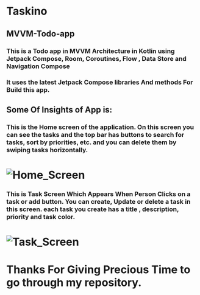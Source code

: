 # Taskino
## MVVM-Todo-app
### This is a Todo app in MVVM Architecture in Kotlin using Jetpack Compose, Room, Coroutines, Flow , Data Store and Navigation Compose

### It uses the latest Jetpack Compose libraries And methods For Build this app.

## Some Of Insights of App is:

### This is the Home screen of the application. On this screen you can see the tasks and the top bar has buttons to search for tasks, sort by priorities, etc. and you can delete them by swiping tasks horizontally.

# ![Home_Screen](https://github.com/codroid-ir/Taskino/assets/119420193/8d826f18-7561-4f98-845c-d2980012a867)

### This is Task Screen Which Appears When Person Clicks on a task or add button. You can create, Update or delete a task in this screen. each task you create has a title , description, priority and task color. 
 
# ![Task_Screen](https://github.com/codroid-ir/Taskino/assets/119420193/cac06160-dc34-4e32-9546-ed197a9c8379)

 
# Thanks For Giving Precious Time to go through my repository.
